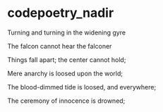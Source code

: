 # codepoetry_nadir
Turning and turning in the widening gyre

The falcon cannot hear the falconer

Things fall apart; the center cannot hold;

Mere anarchy is loosed upon the world;

The blood-dimmed tide is loosed, and everywhere;

The ceremony of innocence is drowned;
